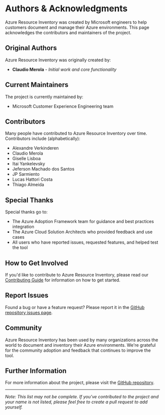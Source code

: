 # Authors & Acknowledgments

Azure Resource Inventory was created by Microsoft engineers to help customers document and manage their Azure environments. This page acknowledges the contributors and maintainers of the project.

## Original Authors

Azure Resource Inventory was originally created by:

- **Claudio Merola** - *Initial work and core functionality*

## Current Maintainers

The project is currently maintained by:

- Microsoft Customer Experience Engineering team

## Contributors

Many people have contributed to Azure Resource Inventory over time. Contributors include (alphabetically):

- Alexandre Verkinderen
- Claudio Merola
- Giselle Lisboa
- Itai Yankelevsky
- Jeferson Machado dos Santos
- JP Sarmiento
- Lucas Hattori Costa
- Thiago Almeida

## Special Thanks

Special thanks go to:

- The Azure Adoption Framework team for guidance and best practices integration
- The Azure Cloud Solution Architects who provided feedback and use cases
- All users who have reported issues, requested features, and helped test the tool

## How to Get Involved

If you'd like to contribute to Azure Resource Inventory, please read our [Contributing Guide](../development/contributing.md) for information on how to get started.

## Report Issues

Found a bug or have a feature request? Please report it in the [GitHub repository issues page](https://github.com/microsoft/ARI/issues).

## Community

Azure Resource Inventory has been used by many organizations across the world to document and inventory their Azure environments. We're grateful for the community adoption and feedback that continues to improve the tool.

## Further Information

For more information about the project, please visit the [GitHub repository](https://github.com/microsoft/ARI).

---

*Note: This list may not be complete. If you've contributed to the project and your name is not listed, please feel free to create a pull request to add yourself.* 